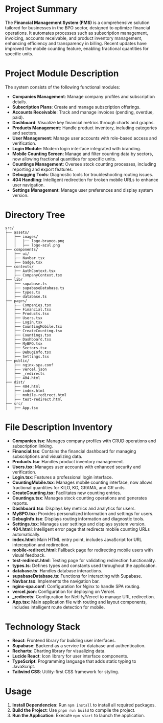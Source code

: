 # Project Summary
The **Financial Management System (FMS)** is a comprehensive solution tailored for businesses in the BPO sector, designed to optimize financial operations. It automates processes such as subscription management, invoicing, accounts receivable, and product inventory management, enhancing efficiency and transparency in billing. Recent updates have improved the mobile counting feature, enabling fractional quantities for specific units.

# Project Module Description
The system consists of the following functional modules:
- **Companies Management**: Manage company profiles and subscription details.
- **Subscription Plans**: Create and manage subscription offerings.
- **Accounts Receivable**: Track and manage invoices (pending, overdue, paid).
- **Dashboard**: Visualize key financial metrics through charts and graphs.
- **Products Management**: Handle product inventory, including categories and sectors.
- **User Management**: Manage user accounts with role-based access and verification.
- **Login Module**: Modern login interface integrated with branding.
- **Mobile Counting Screen**: Manage and filter counting data by sectors, now allowing fractional quantities for specific units.
- **Countings Management**: Oversee stock counting processes, including reporting and export features.
- **Debugging Tools**: Diagnostic tools for troubleshooting routing issues.
- **404 Handling**: Intelligent redirection for broken mobile URLs to enhance user navigation.
- **Settings Management**: Manage user preferences and display system version.

# Directory Tree
```
src/
├── assets/
│   ├── images/
│   │   ├── logo-branco.png
│   │   ├── logo-azul.png
├── components/
│   ├── ui/
│   ├── Navbar.tsx
│   ├── badge.tsx
├── contexts/
│   ├── AuthContext.tsx
│   ├── CompanyContext.tsx
├── lib/
│   ├── supabase.ts
│   ├── supabaseDatabase.ts
│   ├── types.ts
│   ├── database.ts
├── pages/
│   ├── Companies.tsx
│   ├── Financial.tsx
│   ├── Products.tsx
│   ├── Users.tsx
│   ├── Login.tsx
│   ├── CountingMobile.tsx
│   ├── CreateCounting.tsx
│   ├── Countings.tsx
│   ├── Dashboard.tsx
│   ├── MyBPO.tsx
│   ├── Sectors.tsx
│   ├── DebugInfo.tsx
│   ├── Settings.tsx
├── public/
│   ├── nginx-spa.conf
│   ├── vercel.json
│   ├── _redirects
│   ├── 404.html
├── dist/
│   ├── 404.html
│   ├── index.html
│   ├── mobile-redirect.html
│   ├── test-redirect.html
├── src/
│   ├── App.tsx
```

# File Description Inventory
- **Companies.tsx**: Manages company profiles with CRUD operations and subscription linking.
- **Financial.tsx**: Contains the financial dashboard for managing subscriptions and visualizing data.
- **Products.tsx**: Handles product inventory management.
- **Users.tsx**: Manages user accounts with enhanced security and verification.
- **Login.tsx**: Features a professional login interface.
- **CountingMobile.tsx**: Manages mobile counting interface, now allows fractional quantities for KILO, KG, GRAMA, and GR units.
- **CreateCounting.tsx**: Facilitates new counting entries.
- **Countings.tsx**: Manages stock counting operations and generates reports.
- **Dashboard.tsx**: Displays key metrics and analytics for users.
- **MyBPO.tsx**: Provides personalized information and settings for users.
- **DebugInfo.tsx**: Displays routing information and diagnostic tools.
- **Settings.tsx**: Manages user settings and displays system version.
- **404.html**: Intelligent error page that redirects mobile counting URLs automatically.
- **index.html**: Main HTML entry point, includes JavaScript for URL interception and redirection.
- **mobile-redirect.html**: Fallback page for redirecting mobile users with visual feedback.
- **test-redirect.html**: Testing page for validating redirection functionality.
- **types.ts**: Defines types and constants used throughout the application.
- **database.ts**: Handles database interactions.
- **supabaseDatabase.ts**: Functions for interacting with Supabase.
- **Navbar.tsx**: Implements the navigation bar.
- **nginx-spa.conf**: Configuration for Nginx to handle SPA routing.
- **vercel.json**: Configuration for deploying on Vercel.
- **_redirects**: Configuration for Netlify/Vercel to manage URL redirection.
- **App.tsx**: Main application file with routing and layout components, includes intelligent route detection for mobile.

# Technology Stack
- **React**: Frontend library for building user interfaces.
- **Supabase**: Backend as a service for database and authentication.
- **Recharts**: Charting library for visualizing data.
- **Lucide React**: Icon library for user interface components.
- **TypeScript**: Programming language that adds static typing to JavaScript.
- **Tailwind CSS**: Utility-first CSS framework for styling.

# Usage
1. **Install Dependencies**: Run `npm install` to install all required packages.
2. **Build the Project**: Use `pnpm run build` to compile the project.
3. **Run the Application**: Execute `npm start` to launch the application.

